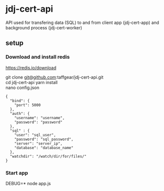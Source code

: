 # jdj-cert-api
API used for transfering data (SQL) to and from client app (jdj-cert-app) and background process (jdj-cert-worker)

## setup

### Download and install redis
https://redis.io/download  

git clone git@github.com:taffgear/jdj-cert-api.git  
cd jdj-cert-api
yarn install      
nano config.json    

```
{
  "bind": {
    "port": 5000
  },
  "auth": {
    "username": "username",
    "password": "password"
  },
  "sql" : {
    "user": "sql_user",
    "password": "sql_password",
    "server": "server_ip",
    "database": "database_name"
  },
  "watchdir": "/watch/dir/for/files/"
}

```

### Start app

DEBUG=* node app.js
